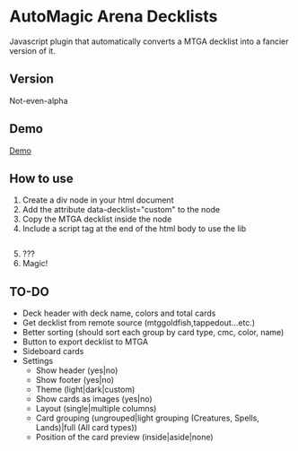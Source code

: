 <h1>AutoMagic Arena Decklists</h1>
Javascript plugin that automatically converts a MTGA decklist into a fancier version of it.

<h2>Version</h2>
Not-even-alpha

<h2>Demo</h2>
<a href="https://lukegothic.github.io/mtgadecklist/">Demo</a>

<h2>How to use</h2>
<ol>
  <li>Create a div node in your html document</li>
  <li>Add the attribute data-decklist="custom" to the node</li>
  <li>Copy the MTGA decklist inside the node</li>
  <li>Include a script tag at the end of the html body to use the lib <pre><script src="https://lukegothic.github.io/mtgadecklist/mtgadecklist.js"></script></pre>
  <li>???</li>
  <li>Magic!</li>
</ol>

<h2>TO-DO</h2>
<ul>
  <li>Deck header with deck name, colors and total cards</li>
  <li>Get decklist from remote source (mtggoldfish,tappedout...etc.)</li>
  <li>Better sorting (should sort each group by card type, cmc, color, name)</li>
  <li>Button to export decklist to MTGA</li>
  <li>Sideboard cards</li>
  <li>Settings
    <ul>
      <li>Show header (yes|no)</li>
      <li>Show footer (yes|no)</li>
      <li>Theme (light|dark|custom)</li>
      <li>Show cards as images (yes|no)</li>
      <li>Layout (single|multiple columns)</li>
      <li>Card grouping (ungrouped|light grouping (Creatures, Spells, Lands)|full (All card types))</li>
      <li>Position of the card preview (inside|aside|none)</li>
    </ul>
  </li>
</ul>
